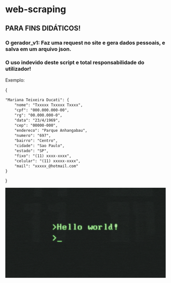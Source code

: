 # web-scraping
               
##  PARA FINS DIDÁTICOS!
### O gerador_v1: Faz uma request no site e gera dados pessoais, e salva em um arquivo json.

### O uso indevido deste script e total responsabilidade do utilizador!

Exemplo:

{

    "Mariana Teixeira Ducati": {
        "nome": "Txxxxx Txxxxx Txxxx",
        "cpf": "000.000.000-00",
        "rg": "00.000.000-0",
        "data": "23/4/1969",
        "cep": "00000-000",
        "endereco": "Parque Anhangabau",
        "numero": "697",
        "bairro": "Centro",
        "cidade": "Sao Paulo",
        "estado": "SP",
        "fixo": "(11) xxxx-xxxx",
        "celular": "(11) xxxxx-xxxx",
        "mail": "xxxxx_@hotmail.com"
    }
}

![gif](https://github.com/Roni-Macedo/web-scraping/blob/main/ola.gif)
